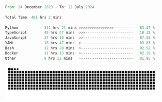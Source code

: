 <!--START_SECTION:waka-->

```rust
From: 24 December 2023 - To: 12 July 2024

Total Time: 481 hrs 2 mins

Python            311 hrs 21 mins >>>>>>>>>>>>>>>>---------   63.47 %
TypeScript        49 hrs 47 mins  >>>----------------------   10.15 %
JavaScript        37 hrs 10 mins  >>-----------------------   07.58 %
YAML              18 hrs 47 mins  >------------------------   03.83 %
Bash              12 hrs 20 mins  >------------------------   02.52 %
Docker            11 hrs 13 mins  >------------------------   02.29 %
Other             9 hrs 32 mins   -------------------------   01.95 %
```

<!--END_SECTION:waka-->


<picture>
  <source media="(prefers-color-scheme: dark)" srcset="https://raw.githubusercontent.com/jeerawut97/jeerawut97/output/github-contribution-grid-snake.svg">
  <img alt="github contribution grid snake animation" src="https://raw.githubusercontent.com/jeerawut97/jeerawut97/output/github-contribution-grid-snake.svg">
</picture>
